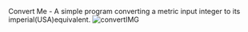 Convert Me -
A simple program converting a metric input integer to its imperial(USA)equivalent. 
![convertIMG](https://user-images.githubusercontent.com/91100506/188480550-986dd3e7-d498-476d-8372-e922ece4f3fc.png)
